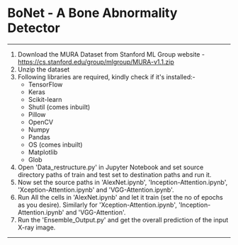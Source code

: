 # BoNet - A Bone Abnormality Detector

************************************************************************************************************************************************
1. Download the MURA Dataset from Stanford ML Group website - https://cs.stanford.edu/group/mlgroup/MURA-v1.1.zip
2. Unzip the dataset
3. Following libraries are required, kindly check if it's installed:-
	- TensorFlow
	- Keras
	- Scikit-learn
	- Shutil (comes inbuilt)
	- Pillow
	- OpenCV
	- Numpy
	- Pandas
	- OS (comes inbuilt)
	- Matplotlib
	- Glob
4. Open 'Data_restructure.py' in Jupyter Notebook and set source directory paths of train and test set to destination paths and run it.
5. Now set the source paths in 'AlexNet.ipynb', 'Inception-Attention.ipynb', 'Xception-Attention.ipynb' and 'VGG-Attention.ipynb'.
6. Run All the cells in 'AlexNet.ipynb' and let it train (set the no of epochs as you desire). Similarly for 'Xception-Attention.ipynb', 'Inception-Attention.ipynb' and 'VGG-Attention'.
7. Run the 'Ensemble_Output.py' and get the overall prediction of the input X-ray image.
************************************************************************************************************************************************
